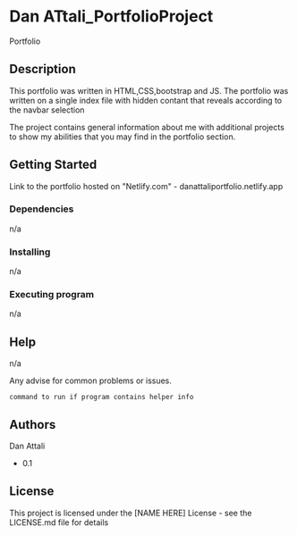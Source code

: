 # Dan ATtali_PortfolioProject

Portfolio

## Description

This portfolio was written in HTML,CSS,bootstrap and JS.
The portfolio was written on a single index file with hidden contant that reveals according to the navbar selection

The project contains general information about me with additional projects to show my abilities that you
may find in the portfolio section.

## Getting Started

Link to the portfolio hosted on "Netlify.com" - danattaliportfolio.netlify.app

### Dependencies

n/a

### Installing

n/a

### Executing program

n/a

## Help

n/a

Any advise for common problems or issues.

```
command to run if program contains helper info
```

## Authors

Dan Attali

- 0.1

## License

This project is licensed under the [NAME HERE] License - see the LICENSE.md file for details
